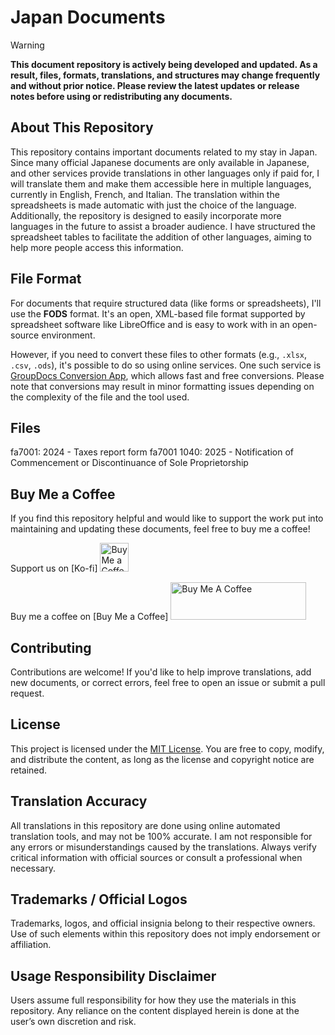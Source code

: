 # Japan Documents

> [!WARNING]  
> **This document repository is actively being developed and updated. As a result, files, formats, translations, and structures may change frequently and without prior notice. Please review the latest updates or release notes before using or redistributing any documents.**

## About This Repository

This repository contains important documents related to my stay in Japan. Since many official Japanese documents are only available in Japanese, and other services provide translations in other languages only if paid for, I will translate them and make them accessible here in multiple languages, currently in English, French, and Italian. The translation within the spreadsheets is made automatic with just the choice of the language. Additionally, the repository is designed to easily incorporate more languages in the future to assist a broader audience. I have structured the spreadsheet tables to facilitate the addition of other languages, aiming to help more people access this information.

## File Format

For documents that require structured data (like forms or spreadsheets), I'll use the **FODS** format. It's an open, XML-based file format supported by spreadsheet software like LibreOffice and is easy to work with in an open-source environment.

However, if you need to convert these files to other formats (e.g., `.xlsx`, `.csv`, `.ods`), it's possible to do so using online services. One such service is [GroupDocs Conversion App](https://products.groupdocs.app/conversion/total), which allows fast and free conversions. Please note that conversions may result in minor formatting issues depending on the complexity of the file and the tool used.

## Files

fa7001: 2024 - Taxes report form fa7001
1040: 2025 - Notification of Commencement or Discontinuance of Sole Proprietorship

## Buy Me a Coffee

If you find this repository helpful and would like to support the work put into maintaining and updating these documents, feel free to buy me a coffee!

Support us on [Ko-fi] <a href='https://ko-fi.com/pieralberto' target='_blank'><img height='35' style='border:0px;height:46px;' src='https://az743702.vo.msecnd.net/cdn/kofi3.png?v=0' border='0' alt='Buy Me a Coffee at ko-fi.com' /></a>

Buy me a coffee on [Buy Me a Coffee] <a href="https://www.buymeacoffee.com/pieralberto" target="_blank"><img src="https://cdn.buymeacoffee.com/buttons/v2/default-yellow.png" alt="Buy Me A Coffee" style="height: 60px !important;width: 217px !important;" ></a>

## Contributing

Contributions are welcome! If you'd like to help improve translations, add new documents, or correct errors, feel free to open an issue or submit a pull request.

## License

This project is licensed under the [MIT License](LICENSE). You are free to copy, modify, and distribute the content, as long as the license and copyright notice are retained.

## Translation Accuracy

All translations in this repository are done using online automated translation tools, and may not be 100% accurate. I am not responsible for any errors or misunderstandings caused by the translations. Always verify critical information with official sources or consult a professional when necessary.

## Trademarks / Official Logos

Trademarks, logos, and official insignia belong to their respective owners. Use of such elements within this repository does not imply endorsement or affiliation.

## Usage Responsibility Disclaimer

Users assume full responsibility for how they use the materials in this repository. Any reliance on the content displayed herein is done at the user’s own discretion and risk. 